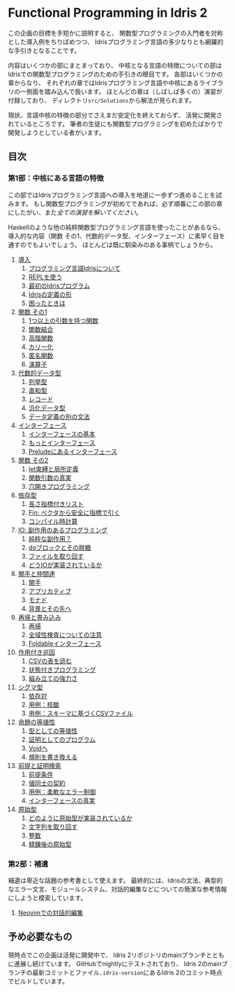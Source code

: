 # Functional Programming in Idris 2

この企画の目標を手短かに説明すると、
関数型プログラミングの入門者を対称とした導入例をちりばめつつ、
Idrisプログラミング言語の多少なりとも網羅的な手引きとなることです。

内容はいくつかの部にまとまっており、
中核となる言語の特徴についての部はIdrisでの関数型プログラミングのための手引きの眼目です。
各部はいくつかの章からなり、
それぞれの章ではIdrisプログラミング言語や中核にあるライブラリの一側面を踏み込んで扱います。
ほとんどの章は（しばしば多くの）演習が付録しており、
ディレクトリ`src/Solutions`から解法が見られます。

現状、言語中核の特徴の部分でさえまだ安定化を終えておらず、
活発に開発されているところです。
筆者の生徒にも関数型プログラミングを初めたばかりで開発しようとしている者がいます。

## 目次

### 第1部：中核にある言語の特徴

この部ではIdrisプログラミング言語への導入を地道に一歩ずつ進めることを試みます。
もし関数型プログラミングが初めてであれば、必ず順番にこの部の章にしたがい、また*全ての演習を解いてください*。

Haskellのような他の純粋関数型プログラミング言語を使ったことがあるなら、
導入的な内容（関数 その1、代数的データ型、インターフェース）に素早く目を通すのでもよいでしょう。
ほとんどは既に馴染みのある事柄でしょうから。

1. [導入](src/Tutorial/Intro.md)
   1. [プログラミング言語Idrisについて](src/Tutorial/Intro.md#about-the-idris-programming-language)
   2. [REPLを使う](src/Tutorial/Intro.md#using-the-repl)
   3. [最初のIdrisプログラム](src/Tutorial/Intro.md#a-first-idris-program)
   4. [Idrisの定義の形](src/Tutorial/Intro.md#the-shape-of-an-idris-definition)
   5. [困ったときは](src/Tutorial/Intro.md#where-to-get-help)
2. [関数 その1](src/Tutorial/Functions1.md)
   1. [1つ以上の引数を持つ関数](src/Tutorial/Functions1.md#functions-with-more-that-one-argument)
   2. [関数結合](src/Tutorial/Functions1.md#function-composition)
   3. [高階関数](src/Tutorial/Functions1.md#higher-order-functions)
   4. [カリー化](src/Tutorial/Functions1.md#currying)
   5. [匿名関数](src/Tutorial/Functions1.md#anonymous-functions)
   6. [演算子](src/Tutorial/Functions1.md#operators)
3. [代数的データ型](src/Tutorial/DataTypes.md)
   1. [列挙型](src/Tutorial/DataTypes.md#enumerations)
   2. [直和型](src/Tutorial/DataTypes.md#sum-types)
   3. [レコード](src/Tutorial/DataTypes.md#records)
   4. [汎化データ型](src/Tutorial/DataTypes.md#generic-data-types)
   5. [データ定義の別の文法](src/Tutorial/DataTypes.md#alternative-syntax-for-data-definitions)
4. [インターフェース](src/Tutorial/Interfaces.md)
   1. [インターフェースの基本](src/Tutorial/Interfaces.md#interface-basics)
   2. [もっとインターフェース](src/Tutorial/Interfaces.md#more-about-interfaces)
   3. [Preludeにあるインターフェース](src/Tutorial/Interfaces.md#interfaces-in-the-prelude)
5. [関数 その2](src/Tutorial/Functions2.md)
   1. [let束縛と局所定義](src/Tutorial/Functions2.md#let-bindings-and-local-definitions)
   2. [関数引数の真実](src/Tutorial/Functions2.md#the-truth-about-function-arguments)
   3. [穴開きプログラミング](src/Tutorial/Functions2.md#programming-with-holes)
6. [依存型](src/Tutorial/Dependent.md)
   1. [長さ指標付きリスト](src/Tutorial/Dependent.md#length-indexed-lists)
   2. [Fin:
      ベクタから安全に指標で引く](src/Tutorial/Dependent.md#fin-safe-indexing-into-vectors)
   3. [コンパイル時計算](src/Tutorial/Dependent.md#compile-time-computations)
7. [IO: 副作用のあるプログラミング](src/Tutorial/IO.md)
   1. [純粋な副作用？](src/Tutorial/IO.md#pure-side-effects)
   2. [doブロックとその脱糖](src/Tutorial/IO.md#do-blocks-desugared)
   3. [ファイルを取り回す](src/Tutorial/IO.md#working-with-files)
   4. [どうIOが実装されているか](src/Tutorial/IO.md#how-io-is-implemented)
8. [関手と仲間達](src/Tutorial/Functor.md)
   1. [関手](src/Tutorial/Functor.md#functor)
   2. [アプリカティブ](src/Tutorial/Functor.md#applicative)
   3. [モナド](src/Tutorial/Functor.md#monad)
   4. [背景とその先へ](src/Tutorial/Functor.md#background-and-further-reading)
9. [再帰と畳み込み](src/Tutorial/Folds.md)
   1. [再帰](src/Tutorial/Folds.md#recursion)
   2. [全域性検査についての注意](src/Tutorial/Folds.md#a-few-notes-on-totality-checking)
   3. [Foldableインターフェース](src/Tutorial/Folds.md#interface-foldable)
10. [作用付き巡回](src/Tutorial/Traverse.md)
    1. [CSVの表を読む](src/Tutorial/Traverse.md#reading-csv-tables)
    2. [状態付きプログラミング](src/Tutorial/Traverse.md#programming-with-state)
    3. [組み立ての強力さ](src/Tutorial/Traverse.md#the-power-of-composition)
11. [シグマ型](src/Tutorial/DPair.md)
    1. [依存対](src/Tutorial/DPair.md#dependent-pairs)
    2. [用例：核酸](src/Tutorial/DPair.md#use-case-nucleic-acids)
    3. [用例：スキーマに基づくCSVファイル](src/Tutorial/DPair.md#use-case-csv-files-with-a-schema)
12. [命題の等値性](src/Tutorial/Eq.md)
    1. [型としての等値性](src/Tutorial/Eq.md#equality-as-a-type)
    2. [証明としてのプログラム](src/Tutorial/Eq.md#programs-as-proofs)
    3. [Voidへ](src/Tutorial/Eq.md#into-the-void)
    4. [規則を書き換える](src/Tutorial/Eq.md#rewrite-rules)
13. [前提と証明検索](src/Tutorial/Predicates.md)
    1. [前提条件](src/Tutorial/Predicates.md#preconditions)
    2. [値同士の契約](src/Tutorial/Predicates.md#contracts-between-values)
    3. [用例：柔軟なエラー制御](src/Tutorial/Predicates.md#use-case-flexible-error-handling)
    4. [インターフェースの真実](src/Tutorial/Predicates.md#the-truth-about-interfaces)
14. [原始型](src/Tutorial/Prim.md)
    1. [どのように原始型が実装されているか](src/Tutorial/Prim.md#how-primitives-are-implemented)
    2. [文字列を取り回す](src/Tutorial/Prim.md#working-with-strings)
    3. [整数](src/Tutorial/Prim.md#integers)
    4. [精錬後の原始型](src/Tutorial/Prim.md#refined-primitives)

### 第2部：補遺

補遺は卑近な話題の参考書として使えます。
最終的には、Idrisの文法、典型的なエラー文言、モジュールシステム、対話的編集などについての簡潔な参考情報にしようと模索しています。

1. [Neovimでの対話的編集](src/Appendices/Neovim.md)

## 予め必要なもの

現時点でこの企画は活発に開発中で、
Idris 2リポジトリのmainブランチとともに進展し続けています。
GitHubでnightlyにテストされており、
Idris 2のmainブランチの最新コミットとファイル`.idris-version`にあるIdris 2のコミット時点でビルドしています。
